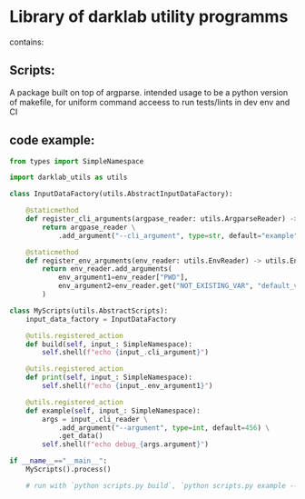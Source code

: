 # Library of darklab utility programms

contains:

## Scripts:

A package built on top of argparse.
intended usage to be a python version of makefile, for uniform command acceess to run tests/lints in dev env and CI

## code example:

```py
from types import SimpleNamespace

import darklab_utils as utils

class InputDataFactory(utils.AbstractInputDataFactory):

    @staticmethod
    def register_cli_arguments(argpase_reader: utils.ArgparseReader) -> utils.ArgparseReader:
        return argpase_reader \
            .add_argument("--cli_argument", type=str, default="example")

    @staticmethod
    def register_env_arguments(env_reader: utils.EnvReader) -> utils.EnvReader:
        return env_reader.add_arguments(
            env_argument1=env_reader["PWD"],
            env_argument2=env_reader.get("NOT_EXISTING_VAR", "default_value"),
        )

class MyScripts(utils.AbstractScripts):
    input_data_factory = InputDataFactory

    @utils.registered_action
    def build(self, input_: SimpleNamespace):
        self.shell(f"echo {input_.cli_argument}")

    @utils.registered_action
    def print(self, input_: SimpleNamespace):
        self.shell(f"echo {input_.env_argument1}")

    @utils.registered_action
    def example(self, input_: SimpleNamespace):
        args = input_.cli_reader \
            .add_argument("--argument", type=int, default=456) \
            .get_data()
        self.shell(f"echo debug_{args.argument}")

if __name__=="__main__":
    MyScripts().process()

    # run with `python scripts.py build`, `python scripts.py example --argument=123`
```